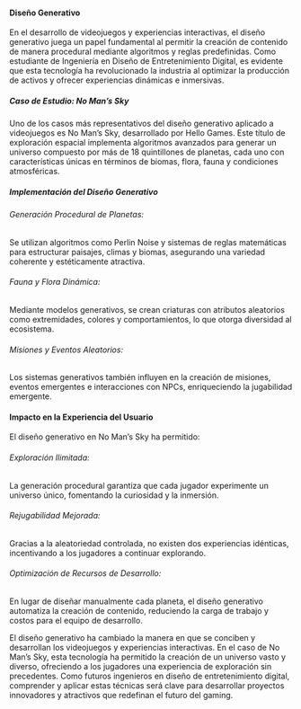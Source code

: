 #### Diseño Generativo 
En el desarrollo de videojuegos y experiencias interactivas, el diseño generativo juega un papel fundamental al permitir la creación de contenido de manera procedural mediante algoritmos y reglas predefinidas. Como estudiante de Ingeniería en Diseño de Entretenimiento Digital, es evidente que esta tecnología ha revolucionado la industria al optimizar la producción de activos y ofrecer experiencias dinámicas e inmersivas.

##### Caso de Estudio: No Man’s Sky

Uno de los casos más representativos del diseño generativo aplicado a videojuegos es No Man’s Sky, desarrollado por Hello Games. Este título de exploración espacial implementa algoritmos avanzados para generar un universo compuesto por más de 18 quintillones de planetas, cada uno con características únicas en términos de biomas, flora, fauna y condiciones atmosféricas.

##### Implementación del Diseño Generativo

###### Generación Procedural de Planetas: 
Se utilizan algoritmos como Perlin Noise y sistemas de reglas matemáticas para estructurar paisajes, climas y biomas, asegurando una variedad coherente y estéticamente atractiva.

###### Fauna y Flora Dinámica: 
Mediante modelos generativos, se crean criaturas con atributos aleatorios como extremidades, colores y comportamientos, lo que otorga diversidad al ecosistema.

###### Misiones y Eventos Aleatorios: 
Los sistemas generativos también influyen en la creación de misiones, eventos emergentes e interacciones con NPCs, enriqueciendo la jugabilidad emergente.

#### Impacto en la Experiencia del Usuario

El diseño generativo en No Man’s Sky ha permitido:

###### Exploración Ilimitada:
La generación procedural garantiza que cada jugador experimente un universo único, fomentando la curiosidad y la inmersión.

###### Rejugabilidad Mejorada:
Gracias a la aleatoriedad controlada, no existen dos experiencias idénticas, incentivando a los jugadores a continuar explorando.

###### Optimización de Recursos de Desarrollo: 
En lugar de diseñar manualmente cada planeta, el diseño generativo automatiza la creación de contenido, reduciendo la carga de trabajo y costos para el equipo de desarrollo.


El diseño generativo ha cambiado la manera en que se conciben y desarrollan los videojuegos y experiencias interactivas. En el caso de No Man’s Sky, esta tecnología ha permitido la creación de un universo vasto y diverso, ofreciendo a los jugadores una experiencia de exploración sin precedentes. Como futuros ingenieros en diseño de entretenimiento digital, comprender y aplicar estas técnicas será clave para desarrollar proyectos innovadores y atractivos que redefinan el futuro del gaming.

